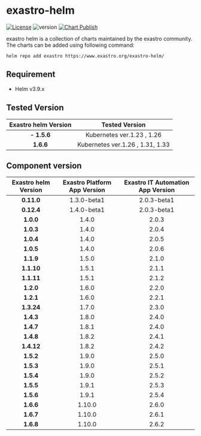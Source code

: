 # exastro-helm
[![License](https://img.shields.io/badge/License-Apache%202.0-blue.svg)](https://opensource.org/licenses/Apache-2.0)
![version](https://img.shields.io/badge/version-1.0.0-blue.svg)
[![Chart Publish](https://github.com/exastro-suite/exastro-helm/actions/workflows/publish.yml/badge.svg)](https://github.com/exastro-suite/exastro-helm/actions/workflows/publish.yml)


exastro helm is a collection of charts maintained by the exastro community.
The charts can be added using following command:

```
helm repo add exastro https://www.exastro.org/exastro-helm/
```

## Requirement

- Helm v3.9.x

## Tested Version

| Exastro helm Version   | Tested Version |
| :-------: | :-------: |
| **- 1.5.6** | Kubernetes ver.1.23 , 1.26 |
| **1.6.6** | Kubernetes ver.1.26 , 1.31, 1.33 |



## Component version

| Exastro helm Version   | Exastro Platform App Version | Exastro IT Automation App Version |
| :-------: | :-------: | :-------: |
|    **0.11.0**   |    1.3.0-beta1    |   2.0.3-beta1   |
|    **0.12.4**   |    1.4.0-beta1    |   2.0.3-beta1   |
|    **1.0.0**    |    1.4.0    |   2.0.3   |
|    **1.0.3**    |    1.4.0    |   2.0.4   |
|    **1.0.4**    |    1.4.0    |   2.0.5   |
|    **1.0.5**    |    1.4.0    |   2.0.6   |
|    **1.1.9**    |    1.5.0    |   2.1.0   |
|    **1.1.10**   |    1.5.1    |   2.1.1   |
|    **1.1.11**   |    1.5.1    |   2.1.2   |
|    **1.2.0**    |    1.6.0    |   2.2.0   |
|    **1.2.1**    |    1.6.0    |   2.2.1   |
|    **1.3.24**   |    1.7.0    |   2.3.0   |
|    **1.4.3**    |    1.8.0    |   2.4.0   |
|    **1.4.7**    |    1.8.1    |   2.4.0   |
|    **1.4.8**    |    1.8.2    |   2.4.1   |
|    **1.4.12**   |    1.8.2    |   2.4.2   |
|    **1.5.2**    |    1.9.0    |   2.5.0   |
|    **1.5.3**    |    1.9.0    |   2.5.1   |
|    **1.5.4**    |    1.9.0    |   2.5.2   |
|    **1.5.5**    |    1.9.1    |   2.5.3   |
|    **1.5.6**    |    1.9.1    |   2.5.4   |
|    **1.6.6**    |    1.10.0   |   2.6.0   |
|    **1.6.7**    |    1.10.0   |   2.6.1   |
|    **1.6.8**    |    1.10.0   |   2.6.2   |

